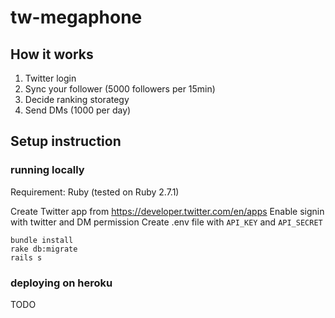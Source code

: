 # tw-megaphone

## How it works
1. Twitter login
2. Sync your follower (5000 followers per 15min)
3. Decide ranking storategy
4. Send DMs (1000 per day)

## Setup instruction
### running locally
Requirement: Ruby (tested on Ruby 2.7.1)

Create Twitter app from https://developer.twitter.com/en/apps 
Enable signin with twitter and DM permission
Create .env file with `API_KEY` and `API_SECRET`

```
bundle install
rake db:migrate
rails s
```

### deploying on heroku
TODO
